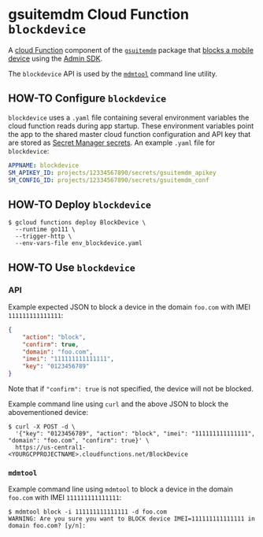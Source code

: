 # gsuitemdm Cloud Function `blockdevice` #

A [cloud Function](https://cloud.google.com/functions/) component of the [`gsuitemdm`](https://github.com/rickt/gsuitemdm) package that [blocks a mobile device](https://developers.google.com/admin-sdk/directory/v1/reference/mobiledevices/action) using the [Admin SDK](https://developers.google.com/admin-sdk).

The `blockdevice` API is used by the [`mdmtool`](#mdmtool) command line utility.

## HOW-TO Configure `blockdevice` ##
`blockdevice` uses a `.yaml` file containing several environment variables the cloud function reads during app startup. These environment variables point the app to the shared master cloud function configuration and API key that are stored as [Secret Manager secrets](https://cloud.google.com/secret-manager/docs/managing-secrets). An example `.yaml` file for `blockdevice`:

```yaml
APPNAME: blockdevice
SM_APIKEY_ID: projects/12334567890/secrets/gsuitemdm_apikey
SM_CONFIG_ID: projects/12334567890/secrets/gsuitemdm_conf
```

## HOW-TO Deploy `blockdevice` ##
```
$ gcloud functions deploy BlockDevice \
  --runtime go111 \
  --trigger-http \
  --env-vars-file env_blockdevice.yaml
```

## HOW-TO Use `blockdevice` ##

### API ###
Example expected JSON to block a device in the domain `foo.com` with IMEI `111111111111111`:
```json
{
	"action": "block",
	"confirm": true,
	"domain": "foo.com",
	"imei": "111111111111111",
	"key": "0123456789"
}
```

Note that if `"confirm": true` is not specified, the device will not be blocked. 

Example command line using `curl` and the above JSON to block the abovementioned device:

```
$ curl -X POST -d \
  '{"key": "0123456789", "action": "block", "imei": "111111111111111", "domain": "foo.com", "confirm": true}' \
  https://us-central1-<YOURGCPPROJECTNAME>.cloudfunctions.net/BlockDevice
```

### `mdmtool` ##
Example command line using `mdmtool` to block a device in the domain `foo.com` with IMEI `111111111111111`:
```
$ mdmtool block -i 111111111111111 -d foo.com
WARNING: Are you sure you want to BLOCK device IMEI=111111111111111 in domain foo.com? [y/n]: 
```
